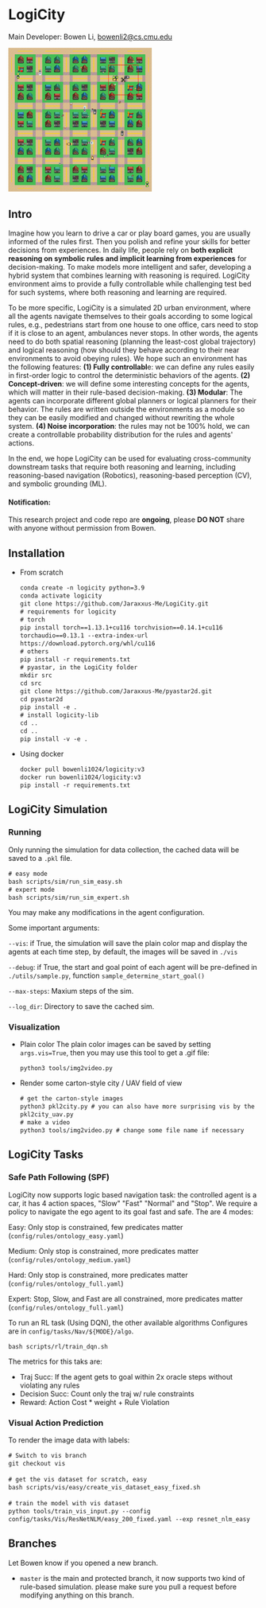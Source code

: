 # LogiCity

Main Developer: Bowen Li, bowenli2@cs.cmu.edu

<img src="imgs/81.png" alt="81" style="zoom:30%;" />

## Intro

Imagine how you learn to drive a car or play board games, you are usually informed of the rules first. Then you polish and refine your skills for better decisions from experiences. In daily life, people rely on **both explicit reasoning on symbolic rules and implicit learning from experiences** for decision-making. To make models more intelligent and safer, developing a hybrid system that combines learning with reasoning is required. LogiCity environment aims to provide a fully controllable while challenging test bed for such systems, where both reasoning and learning are required.

To be more specific, LogiCity is a simulated 2D urban environment, where all the agents navigate themselves to their goals according to some logical rules, e.g., pedestrians start from one house to one office, cars need to stop if it is close to an agent, ambulances never stops. In other words, the agents need to do both spatial reasoning (planning the least-cost global trajectory) and logical reasoning (how should they behave according to their near environments to avoid obeying rules). We hope such an environment has the following features: **(1) Fully controllabl**e: we can define any rules easily in first-order logic to control the deterministic behaviors of the agents. **(2) Concept-driven**: we will define some interesting concepts for the agents, which will matter in their rule-based decision-making. **(3) Modular**: The agents can incorporate different global planners or logical planners for their behavior. The rules are written outside the environments as a module so they can be easily modified and changed without rewriting the whole system. **(4) Noise incorporation**: the rules may not be 100% hold, we can create a controllable probability distribution for the rules and agents' actions.

In the end, we hope LogiCity can be used for evaluating cross-community downstream tasks that require both reasoning and learning, including reasoning-based navigation (Robotics), reasoning-based perception (CV), and symbolic grounding (ML).

#### Notification:

This research project and code repo are **ongoing**, please **DO NOT** share with anyone without permission from Bowen.

## Installation

- From scratch

  ```shell
  conda create -n logicity python=3.9
  conda activate logicity
  git clone https://github.com/Jaraxxus-Me/LogiCity.git
  # requirements for logicity
  # torch
  pip install torch==1.13.1+cu116 torchvision==0.14.1+cu116 torchaudio==0.13.1 --extra-index-url https://download.pytorch.org/whl/cu116
  # others
  pip install -r requirements.txt
  # pyastar, in the LogiCity folder
  mkdir src
  cd src
  git clone https://github.com/Jaraxxus-Me/pyastar2d.git
  cd pyastar2d
  pip install -e .
  # install logicity-lib
  cd ..
  cd ..
  pip install -v -e .
  ```
- Using docker

  ```shell
  docker pull bowenli1024/logicity:v3
  docker run bowenli1024/logicity:v3
  pip install -r requirements.txt
  ```

## LogiCity Simulation

### Running

Only running the simulation for data collection, the cached data will be saved to a `.pkl` file.

```shell
# easy mode
bash scripts/sim/run_sim_easy.sh
# expert mode
bash scripts/sim/run_sim_expert.sh
```

You may make any modifications in the agent configuration.

Some important arguments:

`--vis`: if True, the simulation will save the plain color map and display the agents at each time step, by default, the images will be saved in `./vis`

`--debug`: if True, the start and goal point of each agent will be pre-defined in `./utils/sample.py`, function `sample_determine_start_goal()`

`--max-steps`: Maxium steps of the sim.

`--log_dir`: Directory to save the cached sim.

### Visualization

- Plain color
  The plain color images can be saved by setting `args.vis=True`, then you may use this tool to get a .gif file:
  ```python3
  python3 tools/img2video.py
  ```
- Render some carton-style city / UAV field of view
  ```python3
  # get the carton-style images
  python3 pkl2city.py # you can also have more surprising vis by the pkl2city_uav.py
  # make a video
  python3 tools/img2video.py # change some file name if necessary
  ```

## LogiCity Tasks

### Safe Path Following (SPF)
LogiCity now supports logic based navigation task: the controlled agent is a car, it has 4 action spaces, "Slow" "Fast" "Normal" and "Stop". We require a policy to navigate the ego agent to its goal fast and safe. The are 4 modes:

Easy: Only stop is constrained, few predicates matter (`config/rules/ontology_easy.yaml`)

Medium: Only stop is constrained, more predicates matter (`config/rules/ontology_medium.yaml`)

Hard:  Only stop is constrained, more predicates matter (`config/rules/ontology_full.yaml`)

Expert: Stop, Slow, and Fast are all constrained, more predicates matter (`config/rules/ontology_full.yaml`)

To run an RL task (Using DQN), the other available algorithms Configures are in `config/tasks/Nav/${MODE}/algo`.

```
bash scripts/rl/train_dqn.sh
```

The metrics for this taks are:
- Traj Succ: If the agent gets to goal within 2x oracle steps without violating any rules
- Decision Succ: Count only the traj w/ rule constraints
- Reward: Action Cost * weight + Rule Violation

### Visual Action Prediction
To render the image data with labels:
```
# Switch to vis branch
git checkout vis

# get the vis dataset for scratch, easy
bash scripts/vis/easy/create_vis_dataset_easy_fixed.sh

# train the model with vis dataset
python tools/train_vis_input.py --config config/tasks/Vis/ResNetNLM/easy_200_fixed.yaml --exp resnet_nlm_easy
```

## Branches

Let Bowen know if you opened a new branch.

- `master`
  is the main and protected branch, it now supports two kind of rule-based simulation. please make sure you pull a request before modifying anything on this branch.
